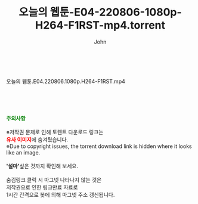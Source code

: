 ﻿---
layout: post
title:  "오늘의 웹툰-E04-220806-1080p-H264-F1RST-mp4.torrent"
author: John
categories: [ 드라마 ]
tags: [  ]
image:  
description: "오늘의 웹툰-E04-220806-1080p-H264-F1RST-mp4 torrent 정보 공유"
toc: true
toc_sticky: true
---

<br>
<div class="view-img">
<a class="view_image" href="https://www.torrentmobile61.com/bbs/view_image.php?fn=%2Fdata%2Ffile%2Fdrama%2F3735182707_IOafkcPC_ef20660d1bf1c6fcb187d2cc6d7ee0bff356b10a.jpg" target="_blank"><img alt="" class="img-tag" content="https://www.torrentmobile61.com/data/file/drama/3735182707_IOafkcPC_ef20660d1bf1c6fcb187d2cc6d7ee0bff356b10a.jpg" itemprop="image" src="https://www.torrentmobile61.com/data/file/drama/thumb-3735182707_IOafkcPC_ef20660d1bf1c6fcb187d2cc6d7ee0bff356b10a_835x2212.jpg"/></a></div><div class="view-content" itemprop="description">
<p>오늘의 웹툰.E04.220806.1080p.H264-F1RST.mp4<br/></p> </div>
    
<br><br><br>
<p data-ke-size="size16"><b><span style="color: green;">주의사항</span></b><br /><br />※저작권 문제로 인해 토렌트 다운로드 링크는<br /><b><span style="color: red;">유사 이미지</span></b>에 숨겨뒀습니다.<br />※Due to copyright issues, the torrent download link is hidden where it looks like an image.<br /><br /><b>'설마'</b>싶은 것까지 확인해 보세요.<br /><br />숨김링크 클릭 시 마그넷 나타나지 않는 것은<br />저작권으로 인한 링크만료 자료로<br />1시간 간격으로 봇에 의해 마그넷 주소 갱신됩니다.</p>
